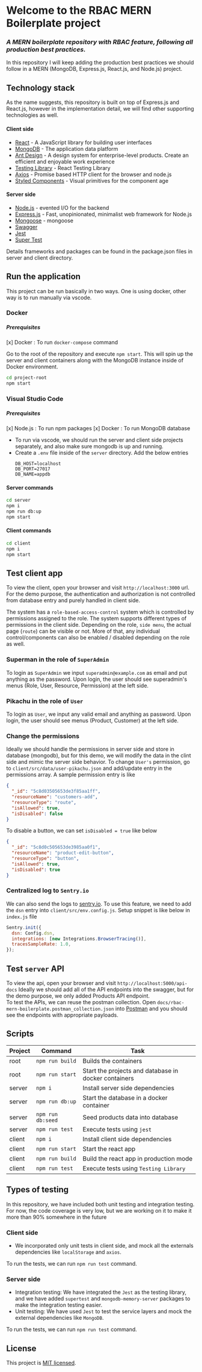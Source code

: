 # Welcome to the RBAC MERN Boilerplate project

### _A MERN boilerplate repository with RBAC feature, following all production best practices._

In this repository I will keep adding the production best practices we should follow in a MERN (MongoDB, Express.js, React.js, and Node.js) project.

## Technology stack

As the name suggests, this repository is built on top of Express.js and React.js, however in the implementation detail, we will find other supporting technologies as well.

#### Client side

- [React] - A JavaScript library for building user interfaces
- [MongoDB] - The application data platform
- [Ant Design] - A design system for enterprise-level products. Create an efficient and enjoyable work experience
- [Testing Library] - React Testing Library
- [Axios] - Promise based HTTP client for the browser and node.js
- [Styled Components] - Visual primitives for the component age

#### Server side

- [Node.js] - evented I/O for the backend
- [Express.js] - Fast, unopinionated, minimalist web framework for Node.js
- [Mongoose] - mongoose
- [Swagger]
- [Jest]
- [Super Test]

Details frameworks and packages can be found in the package.json files in server and client directory.

## Run the application

This project can be run basically in two ways. One is using docker, other way is to run manually via vscode.

### Docker

##### Prerequisites

[x] Docker : To run `docker-compose` command

Go to the root of the repository and execute `npm start`. This will spin up the server and client containers along with the MongoDB instance inside of Docker environment.

```sh
cd project-root
npm start
```

### Visual Studio Code

##### Prerequisites

[x] Node.js : To run npm packages
[x] Docker : To run MongoDB database

- To run via vscode, we should run the server and client side projects separately, and also make sure mongodb is up and running.
- Create a `.env` file inside of the `server` directory. Add the below entries
  ```
  DB_HOST=localhost
  DB_PORT=27017
  DB_NAME=appdb
  ```

#### Server commands

```sh
cd server
npm i
npm run db:up
npm start
```

#### Client commands

```sh
cd client
npm i
npm start
```

## Test client app

To view the client, open your browser and visit `http://localhost:3000` url.
For the demo purpose, the authentication and authorization is not controlled from database entry and purely handled in client side.

The system has a `role-based-access-control` system which is controlled by permissions assigned to the role.
The system supports different types of permissions in the client side.
Depending on the role, `side menu`, the actual page (`route`) can be visible or not. More of that, any individual control/components can also be enabled / disabled depending on the role as well.

### Superman in the role of `SuperAdmin`

To login as `SuperAdmin` we input `superadmin@example.com` as email and put anything as the password.
Upon login, the user should see superadmin's menus (Role, User, Resource, Permission) at the left side.

### Pikachu in the role of `User`

To login as `User`, we input any valid email and anything as password.
Upon login, the user should see menus (Product, Customer) at the left side.

### Change the permissions

Ideally we should handle the permissions in server side and store in database (mongodb), but for this demo, we will modify the data in the clint side and mimic the server side behavior.
To change `User's` permission, go to `client/src/data/user-pikachu.json` and add/update entry in the permissions array.
A sample permission entry is like

```json
{
  "_id": "5c8d03505653de3f85aa1ff",
  "resourceName": "customers-add",
  "resourceType": "route",
  "isAllowed": true,
  "isDisabled": false
}
```

To disable a button, we can set `isDisabled = true` like below

```json
{
  "_id": "5c8d0c505653de3985aa0f1",
  "resourceName": "product-edit-button",
  "resourceType": "button",
  "isAllowed": true,
  "isDisabled": true
}
```

### Centralized log to `Sentry.io`

We can also send the logs to [sentry.io](https://sentry.io). To use this feature, we need to add the `dsn` entry into `client/src/env.config.js`.
Setup snippet is like below in `index.js` file
```javascript
Sentry.init({
  dsn: Config.dsn,
  integrations: [new Integrations.BrowserTracing()],
  tracesSampleRate: 1.0,
});
```

## Test `server` API

To view the api, open your browser and visit `http://localhost:5000/api-docs`
Ideally we should add all of the API endpoints into the swagger, but for the demo purpose, we only added Products API endpoint.  
To test the APIs, we can reuse the postman collection. Open `docs/rbac-mern-boilerplate.postman_collection.json` into [Postman](https://www.postman.com/) and you should see the endpoints with appropriate payloads.

## Scripts

| Project | Command           | Task                                                 |
| ------- | ----------------- | ---------------------------------------------------- |
| root    | `npm run build`   | Builds the containers                                |
| root    | `npm run start`   | Start the projects and database in docker containers |
| server  | `npm i`           | Install server side dependencies                     |
| server  | `npm run db:up`   | Start the database in a docker container             |
| server  | `npm run db:seed` | Seed products data into database                     |
| server  | `npm run test`    | Execute tests using `jest`                           |
| client  | `npm i`           | Install client side dependencies                     |
| client  | `npm run start`   | Start the react app                                  |
| client  | `npm run build`   | Build the react app in production mode               |
| client  | `npm run test`    | Execute tests using `Testing Library`                |


## Types of testing
In this repository, we have included both unit testing and integration testing. For now, the code coverage is very low, but we are working on it to make it more than 90% somewhere in the future

### Client side
- We incorporated only unit tests in client side, and mock all the externals dependencies like `localStorage` and `axios`.

To run the tests, we can run `npm run test` command.

### Server side
- Integration testing: We have integrated the `Jest` as the testing library, and we have added `supertest` and `mongodb-memory-server` packages to make the integration testing easier.
- Unit testing: We have used `Jest` to test the service layers and mock the external dependencies like `MongoDB`. 

To run the tests, we can run `npm run test` command.

## License

This project is [MIT licensed](https://github.com/facebook/react/blob/main/LICENSE).

[//]: # "These are reference links used in the body of this note and get stripped out when the markdown processor does its job. There is no need to format nicely because it shouldn't be seen. Thanks SO - http://stackoverflow.com/questions/4823468/store-comments-in-markdown-syntax"
[node.js]: http://nodejs.org
[express.js]: http://expressjs.com
[docker]: https://www.docker.com
[react]: https://reactjs.org/
[mongodb]: https://www.mongodb.com/
[ant design]: https://ant.design/
[testing library]: https://testing-library.com/
[styled components]: https://styled-components.com/
[axios]: https://github.com/axios/axios
[mongoose]: https://mongoosejs.com/
[swagger]: https://swagger.io/
[jest]: https://jestjs.io/
[super test]: https://github.com/visionmedia/supertest

